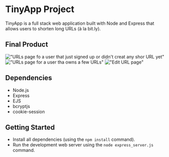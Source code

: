 # TinyApp Project

TinyApp is a full stack web application built with Node and Express that allows users to shorten long URLs (à la bit.ly).

## Final Product

!["URLs page fo a user that just signed up or didn't creat any shor URL yet"](https://github.com/NacarateJ/tinyapp/blob/master/docs/urls-page.png?raw=true)
!["URLs page for a user tha owns a few URLs"](https://github.com/NacarateJ/tinyapp/blob/master/docs/urls-page2.png?raw=true)
!["Edit URL page"](https://github.com/NacarateJ/tinyapp/blob/master/docs/edit-page.png?raw=true)

## Dependencies

- Node.js
- Express
- EJS
- bcryptjs
- cookie-session

## Getting Started

- Install all dependencies (using the `npm install` command).
- Run the development web server using the `node express_server.js` command.